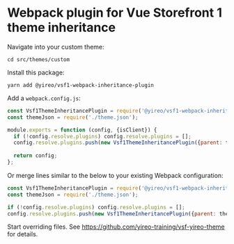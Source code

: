 # Webpack plugin for Vue Storefront 1 theme inheritance
Navigate into your custom theme:

    cd src/themes/custom

Install this package:

    yarn add @yireo/vsf1-webpack-inheritance-plugin

Add a `webpack.config.js`:
```js
const Vsf1ThemeInheritancePlugin = require('@yireo/vsf1-webpack-inheritance-plugin');
const themeJson = require('./theme.json');

module.exports = function (config, {isClient}) {
  if (!config.resolve.plugins) config.resolve.plugins = [];
  config.resolve.plugins.push(new Vsf1ThemeInheritancePlugin({parent: themeJson.parent}));
  
  return config;
};
```
Or merge lines similar to the below to your existing Webpack configuration:
```js
const Vsf1ThemeInheritancePlugin = require('@yireo/vsf1-webpack-inheritance-plugin');
const themeJson = require('./theme.json');

if (!config.resolve.plugins) config.resolve.plugins = [];
config.resolve.plugins.push(new Vsf1ThemeInheritancePlugin({parent: themeJson.parent}));
```

Start overriding files. See https://github.com/yireo-training/vsf-yireo-theme for details.

